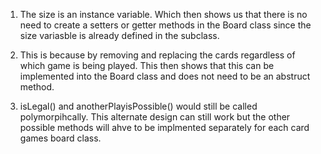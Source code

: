 1. The size is an instance variable. Which then shows us that there is no need to create a setters or getter methods in the Board class since the size variasble is already defined in the subclass. 

2. This is because by removing and replacing the cards regardless of which game is being played. This then shows that this can be implemented into the Board class and does not need to be an abstruct method. 

3. isLegal() and anotherPlayisPossible() would still be called polymorpihcally. This alternate design can still work but the other possible methods will ahve to be implmented separately for each card games board class. 